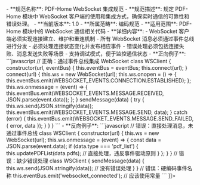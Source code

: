 <![CDATA[<!-- PDFHOME-WEBSOCKET-INTEGRATION-001.md -->
- **规范名称**: PDF-Home WebSocket 集成规范
- **规范描述**: 规定 PDF-Home 模块中 WebSocket 客户端的使用和集成方式，确保实时通信的可靠性和错误处理。
- **当前版本**: 1.0
- **所属范畴**: 编码规范
- **适用范围**: PDF-Home 模块中的 WebSocket 通信相关代码
- **详细内容**: 
  - WebSocket 客户端必须实现连接建立、维护和重连机制
  - 所有 WebSocket 消息必须通过事件总线进行分发
  - 必须处理连接状态变化并发布相应事件
  - 错误处理必须包括连接失败、消息发送失败等场景
  - 支持调试模式，便于监控通信状态

- **正向例子**:
  ```javascript
  // 正确：通过事件总线集成 WebSocket
  class WSClient {
    constructor(url, eventBus) {
      this.eventBus = eventBus;
      this.connect(url);
    }

    connect(url) {
      this.ws = new WebSocket(url);
      this.ws.onopen = () => {
        this.eventBus.emit(WEBSOCKET_EVENTS.CONNECTION.ESTABLISHED);
      };
      this.ws.onmessage = (event) => {
        this.eventBus.emit(WEBSOCKET_EVENTS.MESSAGE.RECEIVED, JSON.parse(event.data));
      };
    }

    sendMessage(data) {
      try {
        this.ws.send(JSON.stringify(data));
        this.eventBus.emit(WEBSOCKET_EVENTS.MESSAGE.SEND, data);
      } catch (error) {
        this.eventBus.emit(WEBSOCKET_EVENTS.MESSAGE.SEND_FAILED, { error, data });
      }
    }
  }
  ```

- **反向例子**:
  ```javascript
  // 错误：直接处理消息，未通过事件总线
  class WSClient {
    constructor(url) {
      this.ws = new WebSocket(url);
      this.ws.onmessage = (event) => {
        const data = JSON.parse(event.data);
        if (data.type === 'pdf_list') {
          this.updatePDFList(data.pdfs); // 直接处理，违反事件驱动原则
        }
      };
    }
  }

  // 错误：缺少错误处理
  class WSClient {
    sendMessage(data) {
      this.ws.send(JSON.stringify(data)); // 没有错误处理
    }
  }

  // 错误：硬编码事件名称
  this.eventBus.emit('websocket_connected'); // 应该使用常量
  ```
]]>